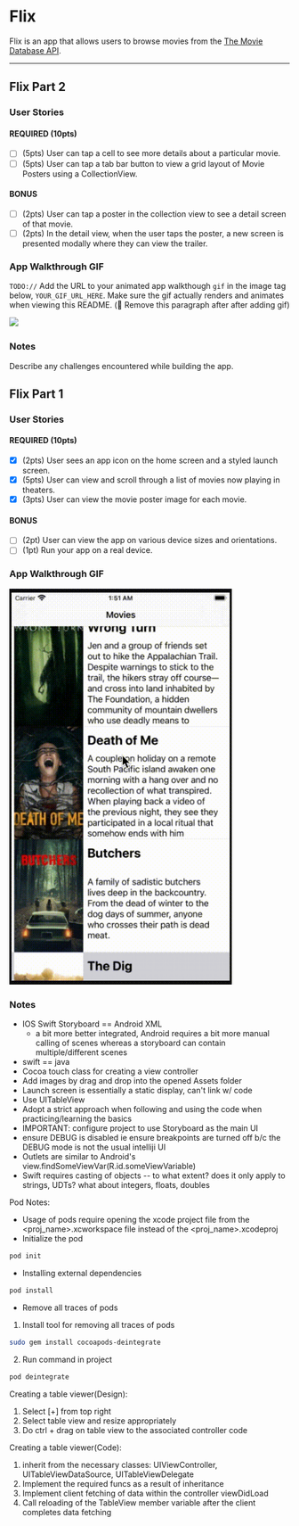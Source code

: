 # Flix

Flix is an app that allows users to browse movies from the [The Movie Database API](http://docs.themoviedb.apiary.io/#).

---
## Flix Part 2

### User Stories

#### REQUIRED (10pts)
- [ ] (5pts) User can tap a cell to see more details about a particular movie.
- [ ] (5pts) User can tap a tab bar button to view a grid layout of Movie Posters using a CollectionView.

#### BONUS
- [ ] (2pts) User can tap a poster in the collection view to see a detail screen of that movie.
- [ ] (2pts) In the detail view, when the user taps the poster, a new screen is presented modally where they can view the trailer.

### App Walkthrough GIF
`TODO://` Add the URL to your animated app walkthough `gif` in the image tag below, `YOUR_GIF_URL_HERE`. Make sure the gif actually renders and animates when viewing this README. (🚫 Remove this paragraph after after adding gif)

<img src="YOUR_GIF_URL_HERE" width=250><br>

### Notes
Describe any challenges encountered while building the app.

## Flix Part 1

### User Stories

#### REQUIRED (10pts)
- [x] (2pts) User sees an app icon on the home screen and a styled launch screen.
- [x] (5pts) User can view and scroll through a list of movies now playing in theaters.
- [x] (3pts) User can view the movie poster image for each movie.

#### BONUS
- [ ] (2pt) User can view the app on various device sizes and orientations.
- [ ] (1pt) Run your app on a real device.

### App Walkthrough GIF

<img src="https://github.com/henrylao/Flickster-IOS/blob/main/docs/flickster-core-req-demo.gif" width=400><br>

### Notes
* IOS Swift Storyboard == Android XML
	- a bit more better integrated, Android requires a bit more manual calling of scenes whereas a storyboard can contain multiple/different scenes
* swift == java
* Cocoa touch class for creating a view controller
* Add images by drag and drop into the opened Assets folder
* Launch screen is essentially a static display, can't link w/ code
* Use UITableView
* Adopt a strict approach when following and using the code when practicing/learning the basics
* IMPORTANT: configure project to use Storyboard as the main UI
* ensure DEBUG is disabled ie ensure breakpoints are turned off b/c the DEBUG mode is not the usual intelliji UI
* Outlets are similar to Android's view.findSomeViewVar(R.id.someViewVariable)
* Swift requires casting of objects -- to what extent? does it only apply to strings, UDTs? what about integers, floats, doubles

Pod Notes:
* Usage of pods require opening the xcode project file from the <proj_name>.xcworkspace file instead of the <proj_name>.xcodeproj
* Initialize the pod
```sh
pod init
```
* Installing external dependencies
```sh
pod install
```
* Remove all traces of pods<br>
1. Install tool for removing all traces of pods 
```sh
sudo gem install cocoapods-deintegrate
```
2. Run command in project 
```sh
pod deintegrate
```


Creating a table viewer(Design):
1. Select [+] from top right
2. Select table view and resize appropriately 
3. Do ctrl + drag on table view to the associated controller code

Creating a table viewer(Code):
1. inherit from the necessary classes: UIViewController, UITableViewDataSource, UITableViewDelegate
2. Implement the required funcs as a result of inheritance
3. Implement client fetching of data within the controller viewDidLoad
4. Call reloading of the TableView member variable after the client completes data fetching

